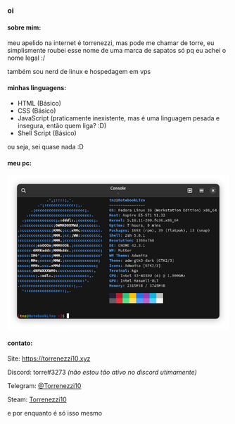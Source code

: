 ### oi

#### **sobre mim**:

meu apelido na internet é torrenezzi, mas pode me chamar de torre, eu simplismente roubei esse nome de uma marca de sapatos só pq eu achei o nome legal :/

também sou nerd de linux e hospedagem em vps

#### **minhas linguagens**:

- HTML (Básico)
- CSS (Básico)
- JavaScript (praticamente inexistente, mas é uma linguagem pesada e insegura, então quem liga? :D)
- Shell Script (Básico)

ou seja, sei quase nada :D

#### **meu pc**:

![neofetch da minha batata](https://github.com/Torrenezzi10/Torrenezzi10/raw/master/neofetch.png)

#### **contato**:

Site: https://torrenezzi10.xyz

Discord: torre#3273 *(não estou tão ativo no discord utimamente)*

Telegram: [@Torrenezzi10](https://t.me/Torrenezzi10)

Steam: [Torrenezzi10](https://steamcommunity.com/id/Torrenezzi10)

e por enquanto é só isso mesmo
